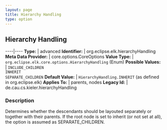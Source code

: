 ```yaml
---
layout: page
title: Hierarchy Handling
type: option
---
```

## Hierarchy Handling

----|----
**Type:** | advanced
**Identifier:** | org.eclipse.elk.hierarchyHandling
**Meta Data Provider:** | core.options.CoreOptions
**Value Type:** | `org.eclipse.elk.core.options.HierarchyHandling` (Enum)
**Possible Values:** | `INCLUDE_CHILDREN`<br>`INHERIT`<br>`SEPARATE_CHILDREN`
**Default Value:** | `HierarchyHandling.INHERIT` (as defined in org.eclipse.elk)
**Applies To:** | parents, nodes
**Legacy Id:** | de.cau.cs.kieler.hierarchyHandling

### Description

Determines whether the descendants should be layouted separately or together with their parents. If the root node is set to inherit (or not set at all), the option is assumed as SEPARATE_CHILDREN.
